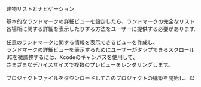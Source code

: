 建物リストとナビゲーション
<pre>
基本的なランドマークの詳細ビューを設定したら、ランドマークの完全なリストを表示したり、
各場所に関する詳細を表示したりする方法をユーザーに提供する必要があります。

任意のランドマークに関する情報を表示できるビューを作成し、
ランドマークの詳細ビューを表示するためにユーザーがタップできるスクロールリストを動的に生成します。 
UIを微調整するには、Xcodeのキャンバスを使用して、
さまざまなデバイスサイズで複数のプレビューをレンダリングします。

プロジェクトファイルをダウンロードしてこのプロジェクトの構築を開始し、以下の手順に従います。
</pre>
